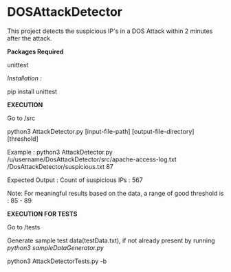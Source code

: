 # DOSAttackDetector
This project detects the suspicious IP's in a DOS Attack within 2 minutes after the attack.

**Packages Required**

unittest

_Installation :_

pip install unittest

**EXECUTION**

Go to /src

python3 AttackDetector.py [input-file-path] [output-file-directory] [threshold]

Example :
python3 AttackDetector.py /u/username/DosAttackDetector/src/apache-access-log.txt /DosAttackDetector/suspicious.txt 87

Expected Output :
Count of suspicious IPs : 567

Note: For meaningful results based on the data, a range of good threshold is : 85 - 89

**EXECUTION FOR TESTS**

Go to /tests 

Generate sample test data(testData.txt), if not already present by running _python3 sampleDataGenerator.py_ 

python3 AttackDetectorTests.py -b

